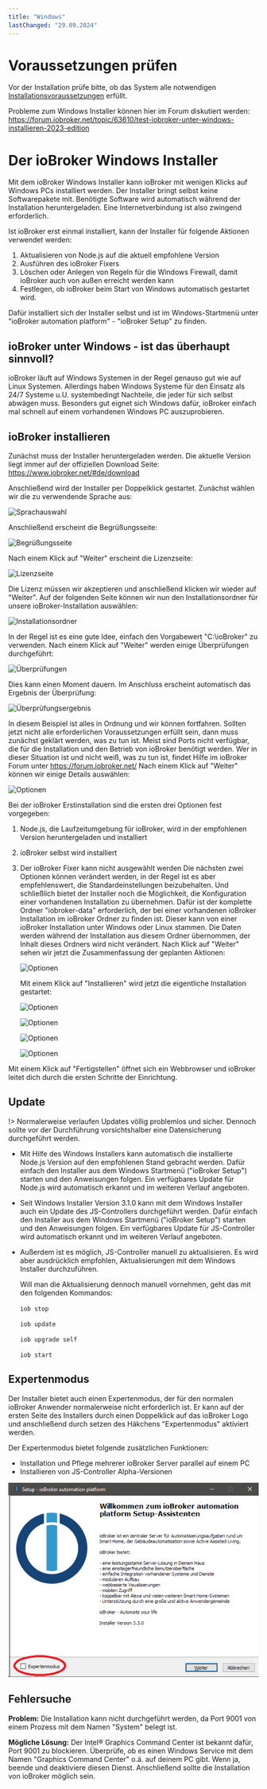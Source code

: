 ```yaml
---
title: "Windows"
lastChanged: "29.09.2024"
---
```


# Voraussetzungen prüfen

Vor der Installation prüfe bitte, ob das System alle notwendigen [Installationsvoraussetzungen](./requirements.md) erfüllt.

Probleme zum Windows Installer können hier im Forum diskutiert werden: https://forum.iobroker.net/topic/63610/test-iobroker-unter-windows-installieren-2023-edition

# Der ioBroker Windows Installer

Mit dem ioBroker Windows Installer kann ioBroker mit wenigen Klicks auf Windows PCs installiert werden. Der Installer bringt selbst keine Softwarepakete mit. Benötigte Software wird automatisch während der Installation heruntergeladen. Eine Internetverbindung ist also zwingend erforderlich.

Ist ioBroker erst einmal installiert, kann der Installer für folgende Aktionen verwendet werden:

1. Aktualisieren von Node.js auf die aktuell empfohlene Version
2. Ausführen des ioBroker Fixers
3. Löschen oder Anlegen von Regeln für die Windows Firewall, damit ioBroker auch von außen erreicht werden kann
4. Festlegen, ob ioBroker beim Start von Windows automatisch gestartet wird.

Dafür installiert sich der Installer selbst und ist im Windows-Startmenü unter "ioBroker automation platform" - "ioBroker Setup" zu finden.

## ioBroker unter Windows - ist das überhaupt sinnvoll?

ioBroker läuft auf Windows Systemen in der Regel genauso gut wie auf Linux Systemen. Allerdings haben Windows Systeme für den Einsatz als 24/7 Systeme u.U. systembedingt Nachteile, die jeder für sich selbst abwägen muss.
Besonders gut eignet sich Windows dafür, ioBroker einfach mal schnell auf einem vorhandenen Windows PC auszuprobieren.

## ioBroker installieren

Zunächst muss der Installer heruntergeladen werden. Die aktuelle Version liegt immer auf der offiziellen Download Seite: https://www.iobroker.net/#de/download

Anschließend wird der Installer per Doppelklick gestartet. Zunächst wählen wir die zu verwendende Sprache aus:

![Sprachauswahl](./media/windows/InstallWin_language.png "Sprachauswahl")

Anschließend erscheint die Begrüßungsseite:

![Begrüßungsseite](./media/windows/InstallWin_welcome.png "Begrüßungsseite")

Nach einem Klick auf "Weiter" erscheint die Lizenzseite:

![Lizenzseite](./media/windows/InstallWin_license.png "Lizenzseite")

Die Lizenz müssen wir akzeptieren und anschließend klicken wir wieder auf "Weiter". Auf der folgenden Seite können wir nun den Installationsordner für unsere ioBroker-Installation auswählen:

![Installationsordner](./media/windows/InstallWin_folder.png "Installationsordner")

In der Regel ist es eine gute Idee, einfach den Vorgabewert "C:\ioBroker" zu verwenden. Nach einem Klick auf "Weiter" werden einige Überprüfungen durchgeführt:

![Überprüfungen](./media/windows/InstallWin_check.png "Überprüfungen")

Dies kann einen Moment dauern. Im Anschluss erscheint automatisch das Ergebnis der Überprüfung:

![Überprüfungsergebnis](./media/windows/InstallWin_checkresult.png "Überprüfungsergebnis")

In diesem Beispiel ist alles in Ordnung und wir können fortfahren. Sollten jetzt nicht alle erforderlichen Voraussetzungen erfüllt sein, dann muss zunächst geklärt werden, was zu tun ist. Meist sind Ports nicht verfügbar, die für die Installation und den Betrieb von ioBroker benötigt werden. Wer in dieser Situation ist und nicht weiß, was zu tun ist, findet Hilfe im ioBroker Forum unter https://forum.iobroker.net/
Nach einem Klick auf "Weiter" können wir einige Details auswählen:

![Optionen](./media/windows/InstallWin_options.png "Optionen")

Bei der ioBroker Erstinstallation sind die ersten drei Optionen fest vorgegeben:

1. Node.js, die Laufzeitumgebung für ioBroker, wird in der empfohlenen Version heruntergeladen und installiert
2. ioBroker selbst wird installiert
3. Der ioBroker Fixer kann nicht ausgewählt werden
   Die nächsten zwei Optionen können verändert werden, in der Regel ist es aber empfehlenswert, die Standardeinstellungen beizubehalten.
   Und schließlich bietet der Installer noch die Möglichkeit, die Konfiguration einer vorhandenen Installation zu übernehmen. Dafür ist der komplette Ordner "iobroker-data" erforderlich, der bei einer vorhandenen ioBroker Installation im ioBroker Ordner zu finden ist. Dieser kann von einer ioBroker Installation unter Windows oder Linux stammen. Die Daten werden während der Installation aus diesem Ordner übernommen, der Inhalt dieses Ordners wird nicht verändert.
   Nach Klick auf "Weiter" sehen wir jetzt die Zusammenfassung der geplanten Aktionen:

   ![Optionen](./media/windows/InstallWin_summary.png "Optionen")

   Mit einem Klick auf "Installieren" wird jetzt die eigentliche Installation gestartet:

   ![Optionen](./media/windows/InstallWin_downloadnode.png "Optionen")

   ![Optionen](./media/windows/InstallWin_installnode.png "Optionen")

   ![Optionen](./media/windows/InstallWin_installiobroker.png "Optionen")

   ![Optionen](./media/windows/InstallWin_finish.png "Optionen")

Mit einem Klick auf "Fertigstellen" öffnet sich ein Webbrowser und ioBroker leitet dich durch die ersten Schritte der Einrichtung.

## Update

!> Normalerweise verlaufen Updates völlig problemlos und sicher. Dennoch sollte vor der Durchführung vorsichtshalber eine Datensicherung durchgeführt werden.

- Mit Hilfe des Windows Installers kann automatisch die installierte Node.js Version auf den empfohlenen Stand gebracht werden.
  Dafür einfach den Installer aus dem Windows Startmenü ("ioBroker Setup") starten und den Anweisungen folgen. Ein verfügbares Update für Node.js wird automatisch erkannt und im weiteren Verlauf angeboten.
- Seit Windows Installer Version 3.1.0 kann mit dem Windows Installer auch ein Update des JS-Controllers durchgeführt werden.
  Dafür einfach den Installer aus dem Windows Startmenü ("ioBroker Setup") starten und den Anweisungen folgen. Ein verfügbares Update für JS-Controller wird automatisch erkannt und im weiteren Verlauf angeboten.
- Außerdem ist es möglich, JS-Controller manuell zu aktualisieren. Es wird aber ausdrücklich empfohlen, Aktualisierungen mit dem Windows Installer durchzuführen.

  Will man die Aktualisierung dennoch manuell vornehmen, geht das mit den folgenden Kommandos:

  `iob stop`

  `iob update`

  `iob upgrade self`

  `iob start`

## Expertenmodus

Der Installer bietet auch einen Expertenmodus, der für den normalen ioBroker Anwender normalerweise nicht erforderlich ist. Er kann auf der ersten Seite des Installers durch einen Doppelklick auf das ioBroker Logo und anschließend durch setzen des Häkchens "Expertenmodus" aktiviert werden.

Der Expertenmodus bietet folgende zusätzlichen Funktionen:

- Installation und Pflege mehrerer ioBroker Server parallel auf einem PC
- Installieren von JS-Controller Alpha-Versionen

![Expertenmodus](./media/windows/InstallWin_expertmode.png "Expertenmodus")

## Fehlersuche

**Problem:**
Die Installation kann nicht durchgeführt werden, da Port 9001 von einem Prozess mit dem Namen "System" belegt ist.

**Mögliche Lösung:**
Der Intel® Graphics Command Center ist bekannt dafür, Port 9001 zu blockieren.
Überprüfe, ob es einen Windows Service mit dem Namen "Graphics Command Center" o.ä. auf deinem PC gibt. Wenn ja, beende und deaktiviere diesen Dienst.
Anschließend sollte die Installation von ioBroker möglich sein.
